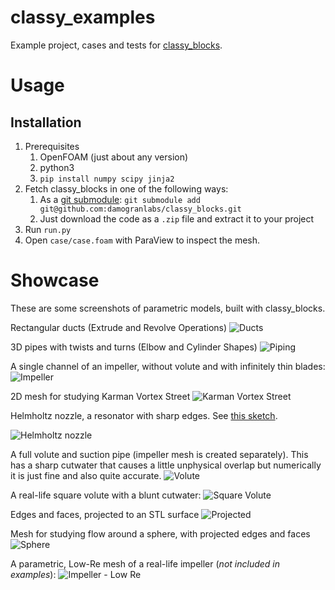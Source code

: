 # classy_examples
Example project, cases and tests for [classy_blocks](https://github.com/damogranlabs/classy_blocks).

# Usage
## Installation
1. Prerequisites
    1. OpenFOAM (just about any version)
    1. python3
    1. `pip install numpy scipy jinja2`
1. Fetch classy_blocks in one of the following ways:
    1. As a [git submodule](https://git-scm.com/book/en/v2/Git-Tools-Submodules): `git submodule add git@github.com:damogranlabs/classy_blocks.git`
    1. Just download the code as a `.zip` file and extract it to your project
1. Run `run.py`
1. Open `case/case.foam` with ParaView to inspect the mesh.

# Showcase
These are some screenshots of parametric models, built with classy_blocks.

Rectangular ducts (Extrude and Revolve Operations)
![Ducts](https://raw.githubusercontent.com/damogranlabs/classy_examples/main/showcase/elbows.png "Ducts")

3D pipes with twists and turns (Elbow and Cylinder Shapes)
![Piping](https://raw.githubusercontent.com/damogranlabs/classy_examples/main/showcase/piping.png "Piping")

A single channel of an impeller, without volute and with infinitely thin blades:
![Impeller](https://raw.githubusercontent.com/damogranlabs/classy_examples/main/showcase/impeller.png "Impeller")

2D mesh for studying Karman Vortex Street
![Karman Vortex Street](https://raw.githubusercontent.com/damogranlabs/classy_examples/main/showcase/karman.png "Karman vortex street")

Helmholtz nozzle, a resonator with sharp edges. See [this sketch](https://www.researchgate.net/figure/Schematic-diagram-of-a-Helmholtz-oscillator-and-its-operating-principles_fig6_305275686).

![Helmholtz nozzle](https://raw.githubusercontent.com/damogranlabs/classy_examples/main/showcase/resonator.png "Helmholtz resonator")

A full volute and suction pipe (impeller mesh is created separately). This has a sharp cutwater that causes
a little unphysical overlap but numerically it is just fine and also quite accurate.
![Volute](https://raw.githubusercontent.com/damogranlabs/classy_examples/main/showcase/volute.png "Volute")

A real-life square volute with a blunt cutwater:
![Square Volute](https://raw.githubusercontent.com/damogranlabs/classy_examples/main/showcase/volute_square.png "Square Volute")

Edges and faces, projected to an STL surface
![Projected](https://raw.githubusercontent.com/damogranlabs/classy_examples/main/showcase/projected.png "Projected edges and faces")

Mesh for studying flow around a sphere, with projected edges and faces
![Sphere](https://raw.githubusercontent.com/damogranlabs/classy_examples/main/showcase/sphere.png "Flow around a sphere")

A parametric, Low-Re mesh of a real-life impeller (*not included in examples*):
![Impeller - Low Re](https://raw.githubusercontent.com/damogranlabs/classy_examples/main/showcase/impeller_full.png "Low-Re Impeller")
